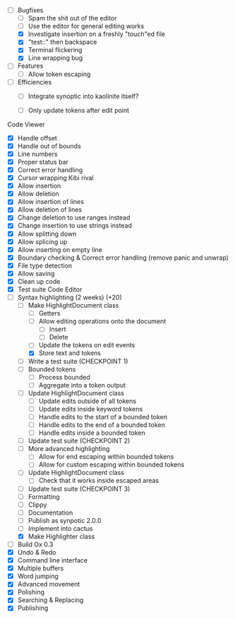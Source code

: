 - [ ] Bugfixes
  - [ ] Spam the shit out of the editor
  - [ ] Use the editor for general editing works
  - [X] Investigate insertion on a freshly "touch"ed file
  - [X] "test::" then backspace
  - [X] Terminal flickering
  - [X] Line wrapping bug
- [ ] Features
  - [ ] Allow token escaping
- [ ] Efficiencies
  - [ ] Integrate synoptic into kaolinite itself?
  - [ ] Only update tokens after edit point












Code Viewer
- [X] Handle offset
- [X] Handle out of bounds
- [X] Line numbers
- [X] Proper status bar
- [X] Correct error handling
- [X] Cursor wrapping
Kibi rival
- [X] Allow insertion
- [X] Allow deletion
- [X] Allow insertion of lines
- [X] Allow deletion of lines
- [X] Change deletion to use ranges instead
- [X] Change insertion to use strings instead
- [X] Allow splitting down
- [X] Allow splicing up
- [X] Allow inserting on empty line
- [X] Boundary checking & Correct error handling (remove panic and unwrap)
- [X] File type detection
- [X] Allow saving
- [X] Clean up code
- [X] Test suite
Code Editor
- [ ] Syntax highlighting (2 weeks) (+20)
  - [ ] Make HighlightDocument class
    - [ ] Getters
    - [ ] Allow editing operations onto the document
      - [ ] Insert
      - [ ] Delete
    - [ ] Update the tokens on edit events
    - [X] Store text and tokens
  - [ ] Write a test suite (CHECKPOINT 1)
  - [ ] Bounded tokens
    - [ ] Process bounded
    - [ ] Aggregate into a token output
  - [ ] Update HighlightDocument class
    - [ ] Update edits outside of all tokens
    - [ ] Update edits inside keyword tokens
    - [ ] Handle edits to the start of a bounded token
    - [ ] Handle edits to the end of a bounded token
    - [ ] Handle edits inside a bounded token
  - [ ] Update test suite (CHECKPOINT 2)
  - [ ] More advanced highlighting
    - [ ] Allow for end escaping within bounded tokens
    - [ ] Allow for custom escaping within bounded tokens
  - [ ] Update HighlightDocument class
    - [ ] Check that it works inside escaped areas
  - [ ] Update test suite (CHECKPOINT 3)
  - [ ] Formatting
  - [ ] Clippy
  - [ ] Documentation
  - [ ] Publish as synpotic 2.0.0
  - [ ] Implement into cactus
  - [X] Make Highlighter class
- [ ] Build Ox 0.3
- [X] Undo & Redo
- [X] Command line interface
- [X] Multiple buffers
- [X] Word jumping
- [X] Advanced movement
- [X] Polishing
- [X] Searching & Replacing
- [X] Publishing
